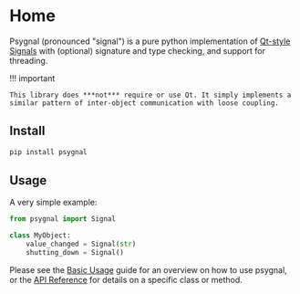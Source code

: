 # Home

Psygnal (pronounced "signal") is a pure python implementation of
[Qt-style Signals](https://doc.qt.io/qt-5/signalsandslots.html) with
(optional) signature and type checking, and support for threading.

!!! important

    This library does ***not*** require or use Qt. It simply implements a
    similar pattern of inter-object communication with loose coupling.

## Install

```sh
pip install psygnal
```

## Usage

A very simple example:

```python
from psygnal import Signal

class MyObject:
    value_changed = Signal(str)
    shutting_down = Signal()
```

Please see the [Basic Usage](usage) guide for an overview on how to use psygnal,
or the [API Reference](API) for details on a specific class or method.
